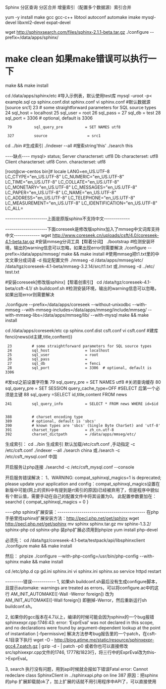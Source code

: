 Sphinx 分区查询 分区合并 增量索引（配置多个数据源）索引合并

yum -y install make gcc gcc-c++ libtool autoconf automake imake mysql-devel libxml2-devel expat-devel

wget http://sphinxsearch.com/files/sphinx-2.1.1-beta.tar.gz
./configure --prefix=/data/apps/sphinx/
# make clean 如果make错误可以执行一下
make && make install

cd /data/apps/sphinx/etc
#导入示例表，默认使用test库
mysql -uroot -p< example.sql 
cp sphinx.conf.dist sphinx.conf
vi sphinx.conf
#默认数据源[source src1]
     23         # some straightforward parameters for SQL source types
     24         sql_host                = localhost
     25         sql_user                = root
     26         sql_pass                = 
     27         sql_db                  = test
     28         sql_port                = 3306  # optional, default is 3306

     79          sql_query_pre          = SET NAMES utf8

     327         source                  = src1

cd ../bin
#生成索引
./indexer --all
#搜索string'this'
./search this

----缺点----
mysql> status;
Server characterset:    utf8
Db     characterset:    utf8
Client characterset:    utf8
Conn.  characterset:    utf8

[root@cw-centos bin]# locale
LANG=en_US.UTF-8
LC_CTYPE="en_US.UTF-8"
LC_NUMERIC="en_US.UTF-8"
LC_TIME="en_US.UTF-8"
LC_COLLATE="en_US.UTF-8"
LC_MONETARY="en_US.UTF-8"
LC_MESSAGES="en_US.UTF-8"
LC_PAPER="en_US.UTF-8"
LC_NAME="en_US.UTF-8"
LC_ADDRESS="en_US.UTF-8"
LC_TELEPHONE="en_US.UTF-8"
LC_MEASUREMENT="en_US.UTF-8"
LC_IDENTIFICATION="en_US.UTF-8"
LC_ALL=


---------------------上面是原版sphinx不支持中文-------------

---------------------下面coreseek是修改版sphinx加入了mmseg中文词库支持中文-------------
wget http://www.coreseek.cn/uploads/csft/4.0/coreseek-4.1-beta.tar.gz
#安装mmseg分词工具【帮着分词】
./bootstrap #检测安装环境，输出的warning信息可以忽略，如果出现error则需要解决
./configure --prefix=/data/apps/mmseg/
make && make install
#使用mmseg把t1.txt里的中文文章分成词语 -d 指定配置文件
./mmseg -d /data/apps/mmseg/etc/ /data/tgz/coreseek-4.1-beta/mmseg-3.2.14/src/t1.txt
或./mmseg -d ../etc/ test.txt

#安装coreseek[修改版sphinx]【帮着创索引】
cd /data/tgz/coreseek-4.1-beta/csft-4.1/
sh buildconf.sh #检测安装环境，输出的warning信息可以忽略，如果出现error则需要解决

./configure --prefix=/data/apps/coreseek --without-unixodbc --with-mmseg --with-mmseg-includes=/data/apps/mmseg/include/mmseg/ --with-mmseg-libs=/data/apps/mmseg/lib/ --with-mysql
make && make install

cd /data/apps/coreseek/etc
cp sphinx.conf.dist csft.conf 
vi csft.conf
#建库fenci{news(id主建,title,conftent)}


     23         # some straightforward parameters for SQL source types
     24         sql_host                = localhost
     25         sql_user                = root
     26         sql_pass                = 
     27         sql_db                  = fenci
     28         sql_port                = 3306  # optional, default is 3306
#发sql之前设置字符集
     79          sql_query_pre          = SET NAMES utf8
#关闭查询缓存
     80          sql_query_pre          = SET SESSION query_cache_type=OFF
#SELECT 后第一个必须是主键
     88         sql_query               =SELECT id,title,content FROM news

    241         sql_query_info          = SELECT * FROM news WHERE id=$id


    388         # charset encoding type
    389         # optional, default is 'sbcs'
    390         # known types are 'sbcs' (Single Byte CharSet) and 'utf-8'
    391         charset_type            = zh_cn.utf-8
    392         charset_dictpath        = /data/apps/mmseg/etc/

生成索引：
cd ../bin
生成索引 默认加载/etc/csft.conf ,手动指定 -c /etc/csft.conf
 ./indexer --all
 ./search china
或./search -c /etc/csft_mysql.conf 中国

 开启服务让php连接
 ./searchd -c /etc/csft_mysql.conf --console

 开启服务错误解决：
1、WARNING: compat_sphinxql_magics=1 is deprecated; please update your application and config：compat_sphinxql_magics设置在新版中可能(网上的资料中有提到是rt索引的原因)已经被弃用了，但是程序中貌似有个默认值，需要手动在自己的配置文件中将其设置为0。 
此配置参数要加在：searchd
{
compat_sphinxql_magics = 0
}


----php sphinx扩展安装：--------------------------------------------
在php手册里找sphinx扩展安装方法：http://pecl.php.net/get/sphinx
wget http://pecl.php.net/get/sphinx
mv sphinx sphinx.tar.gz
mv sphinx-1.3.2/ sphinx-php
cd sphinx-php
	装php扩展必须用到phpize
	yum install php-devel

必须先：
cd /data/tgz/coreseek-4.1-beta/testpack/api/libsphinxclient
./configure
make && make install

然后：
phpize
./configure --with-php-config=/usr/bin/php-config --with-sphinx
make && make install

cd /etc/php.d
cp gd.ini sphinx.ini
vi sphinx.ini
sphinx.so
service httpd restart


---------错误------------
1, 如果sh buildconf.sh最后没有生成configure脚本，且提示automake: warnings are treated as errors，可以将configure.ac中的这行
AM_INIT_AUTOMAKE([-Wall -Werror foreign])
改为
AM_INIT_AUTOMAKE([-Wall foreign])
即删掉-Werror，然后重新运行sh buildconf.sh。

2, 如果你的gcc版本在4.7以上，编译的时候可能会因为sphinx的一个bug报错
sphinxexpr.cpp:1746:43: error: ‘ExprEval’ was not declared in this scope, and no declarations were found by argument-dependent lookup at the point of instantiation [-fpermissive]
解决方法参考bug报告里的一个patch，在csft-4.1目录下执行
wget -O - http://blog.atime.me/static/resource/sphinxexpr-gcc4.7.patch.gz | gzip -d - | patch -p0
或者你也可以直接修改src/sphixexpr.cpp文件的1746, 1777和1823行，将三行中的ExprEval改为this->ExprEval。

3, search 执行没有问题，用到api时候就会报如下错误Fatal error: Cannot redeclare class SphinxClient in ../sphinxapi.php on line 387
原因：把sphinx的php 扩展卸载就ok了，加上扩展的话就不用引用程序中API了，可以直接使用
